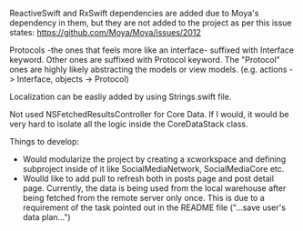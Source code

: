 
ReactiveSwift and RxSwift dependencies are added due to Moya's dependency in them, but they are not added to the project as per this issue states: https://github.com/Moya/Moya/issues/2012

Protocols -the ones that feels more like an interface- suffixed with Interface keyword. Other ones are suffixed with Protocol keyword. The "Protocol" ones are highly likely abstracting the models or view models. (e.g. actions -> Interface, objects -> Protocol)

Localization can be easliy added by using Strings.swift file.

Not used NSFetchedResultsController for Core Data. If I would, it would be very hard to isolate all the logic inside the CoreDataStack class. 

Things to develop: 
- Would modularize the project by creating a xcworkspace and defining subproject inside of it like SocialMediaNetwork, SocialMediaCore etc.
- Woulld like to add pull to refresh both in posts page and post detail page. Currently, the data is being used from the local warehouse after being fetched from the remote server only once. This is due to a requirement of the task pointed out in the README file ("...save user's data plan...") 
